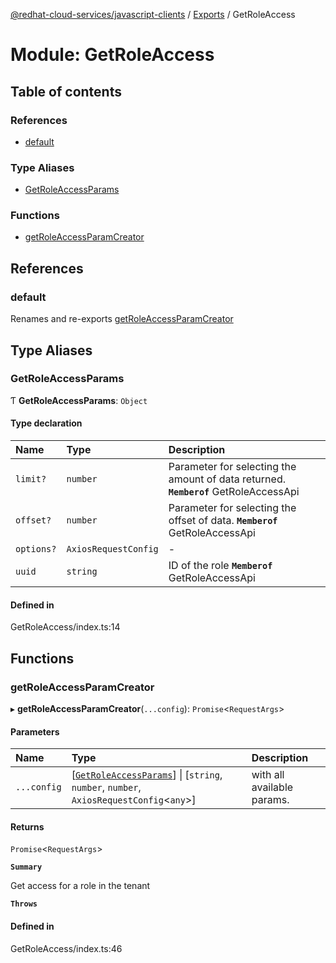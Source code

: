 [@redhat-cloud-services/javascript-clients](../README.md) / [Exports](../modules.md) / GetRoleAccess

# Module: GetRoleAccess

## Table of contents

### References

- [default](GetRoleAccess.md#default)

### Type Aliases

- [GetRoleAccessParams](GetRoleAccess.md#getroleaccessparams)

### Functions

- [getRoleAccessParamCreator](GetRoleAccess.md#getroleaccessparamcreator)

## References

### default

Renames and re-exports [getRoleAccessParamCreator](GetRoleAccess.md#getroleaccessparamcreator)

## Type Aliases

### GetRoleAccessParams

Ƭ **GetRoleAccessParams**: `Object`

#### Type declaration

| Name | Type | Description |
| :------ | :------ | :------ |
| `limit?` | `number` | Parameter for selecting the amount of data returned. **`Memberof`** GetRoleAccessApi |
| `offset?` | `number` | Parameter for selecting the offset of data. **`Memberof`** GetRoleAccessApi |
| `options?` | `AxiosRequestConfig` | - |
| `uuid` | `string` | ID of the role **`Memberof`** GetRoleAccessApi |

#### Defined in

GetRoleAccess/index.ts:14

## Functions

### getRoleAccessParamCreator

▸ **getRoleAccessParamCreator**(`...config`): `Promise`\<`RequestArgs`\>

#### Parameters

| Name | Type | Description |
| :------ | :------ | :------ |
| `...config` | [[`GetRoleAccessParams`](GetRoleAccess.md#getroleaccessparams)] \| [`string`, `number`, `number`, `AxiosRequestConfig`\<`any`\>] | with all available params. |

#### Returns

`Promise`\<`RequestArgs`\>

**`Summary`**

Get access for a role in the tenant

**`Throws`**

#### Defined in

GetRoleAccess/index.ts:46
